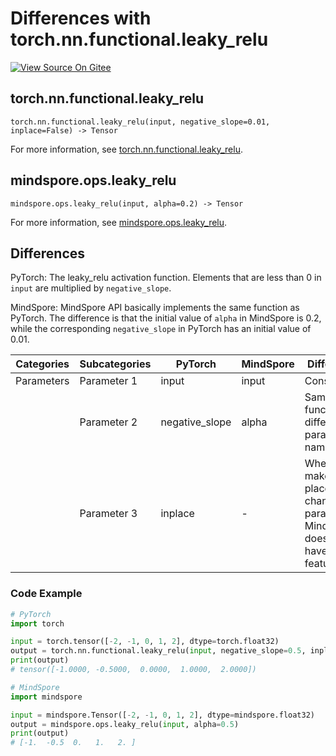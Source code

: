 # Differences with torch.nn.functional.leaky_relu

[![View Source On Gitee](https://mindspore-website.obs.cn-north-4.myhuaweicloud.com/website-images/r2.3/resource/_static/logo_source.svg)](https://gitee.com/mindspore/docs/blob/r2.3/docs/mindspore/source_zh_cn/note/api_mapping/pytorch_diff/leaky_relu.md)

## torch.nn.functional.leaky_relu

```text
torch.nn.functional.leaky_relu(input, negative_slope=0.01, inplace=False) -> Tensor
```

For more information, see [torch.nn.functional.leaky_relu](https://pytorch.org/docs/1.8.1/nn.functional.html#leaky-relu).

## mindspore.ops.leaky_relu

```text
mindspore.ops.leaky_relu(input, alpha=0.2) -> Tensor
```

For more information, see [mindspore.ops.leaky_relu](https://www.mindspore.cn/docs/en/r2.3/api_python/ops/mindspore.ops.leaky_relu.html#mindspore.ops.leaky_relu).

## Differences

PyTorch: The leaky_relu activation function. Elements that are less than 0 in `input` are multiplied by `negative_slope`.

MindSpore: MindSpore API basically implements the same function as PyTorch. The difference is that the initial value of `alpha` in MindSpore is 0.2, while the corresponding `negative_slope` in PyTorch has an initial value of 0.01.

| Categories | Subcategories |PyTorch | MindSpore | Difference |
| ---- | ----- | ------- | --------- | ------------- |
| Parameters | Parameter 1 | input | input  | Consistent          |
|      | Parameter 2 | negative_slope | alpha | Same function, different parameter names |
|      | Parameter 3 | inplace | -     | Whether to make in-place changes to parameters. MindSpore does not have this feature |

### Code Example

```python
# PyTorch
import torch

input = torch.tensor([-2, -1, 0, 1, 2], dtype=torch.float32)
output = torch.nn.functional.leaky_relu(input, negative_slope=0.5, inplace=False)
print(output)
# tensor([-1.0000, -0.5000,  0.0000,  1.0000,  2.0000])

# MindSpore
import mindspore

input = mindspore.Tensor([-2, -1, 0, 1, 2], dtype=mindspore.float32)
output = mindspore.ops.leaky_relu(input, alpha=0.5)
print(output)
# [-1.  -0.5  0.   1.   2. ]
```

